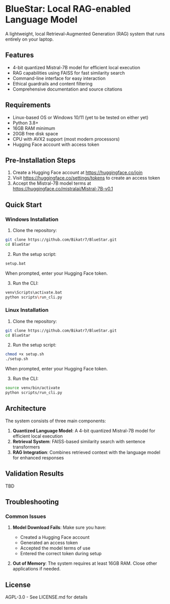 # BlueStar: Local RAG-enabled Language Model

A lightweight, local Retrieval-Augmented Generation (RAG) system that runs entirely on your laptop.

## Features

- 4-bit quantized Mistral-7B model for efficient local execution
- RAG capabilities using FAISS for fast similarity search
- Command-line interface for easy interaction
- Ethical guardrails and content filtering
- Comprehensive documentation and source citations

## Requirements

- Linux-based OS or Windows 10/11 (yet to be tested on either yet)
- Python 3.8+
- 16GB RAM minimum
- 20GB free disk space
- CPU with AVX2 support (most modern processors)
- Hugging Face account with access token

## Pre-Installation Steps

1. Create a Hugging Face account at https://huggingface.co/join
2. Visit https://huggingface.co/settings/tokens to create an access token
3. Accept the Mistral-7B model terms at https://huggingface.co/mistralai/Mistral-7B-v0.1

## Quick Start

### Windows Installation

1. Clone the repository:
```bash
git clone https://github.com/Bikatr7/BlueStar.git
cd BlueStar
```

2. Run the setup script:
```bash
setup.bat
```
When prompted, enter your Hugging Face token.

3. Run the CLI:
```bash
venv\Scripts\activate.bat
python scripts\run_cli.py
```

### Linux Installation

1. Clone the repository:
```bash
git clone https://github.com/Bikatr7/BlueStar.git
cd BlueStar
```

2. Run the setup script:
```bash
chmod +x setup.sh
./setup.sh
```
When prompted, enter your Hugging Face token.

3. Run the CLI:
```bash
source venv/bin/activate
python scripts/run_cli.py
```

## Architecture

The system consists of three main components:

1. **Quantized Language Model**: A 4-bit quantized Mistral-7B model for efficient local execution
2. **Retrieval System**: FAISS-based similarity search with sentence transformers
3. **RAG Integration**: Combines retrieved context with the language model for enhanced responses

## Validation Results

TBD

## Troubleshooting

### Common Issues

1. **Model Download Fails**: Make sure you have:
   - Created a Hugging Face account
   - Generated an access token
   - Accepted the model terms of use
   - Entered the correct token during setup

2. **Out of Memory**: The system requires at least 16GB RAM. Close other applications if needed.

## License

AGPL-3.0 - See LICENSE.md for details